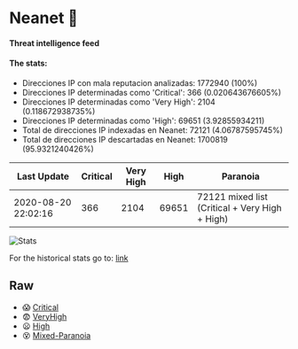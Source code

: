 # Neanet :hocho:
#### Threat intelligence feed
#### The stats:

- Direcciones IP con mala reputacion analizadas: 1772940 (100%)
- Direcciones IP determinadas como 'Critical':  366 (0.020643676605%)
- Direcciones IP determinadas como 'Very High':  2104 (0.118672938735%)
- Direcciones IP determinadas como 'High':  69651 (3.92855934211)
- Total de direcciones IP indexadas en Neanet:  72121 (4.06787595745%)
- Total de direcciones IP descartadas en Neanet:  1700819 (95.9321240426%)

| Last Update | Critical | Very High | High | Paranoia |
| --- | --- | --- | --- | --- |
| 2020-08-20 22:02:16 | 366 | 2104 | 69651 | 72121 mixed list (Critical + Very High + High)|

![Stats](https://docs.google.com/spreadsheets/d/e/2PACX-1vSnaNMIXVabIpDJjufMlzH7poXnshF3mgd8Is1g9ytUEzVsP5my4Trn8f-xkoLLQ38xpL3HtmUexLo6/pubchart?oid=501124687&format=image)

For the historical stats go to: [link](/stats.csv)
## Raw
- :scream: [Critical](https://raw.githubusercontent.com/JavaGarcia/Neanet/master/blacklists/neanet_critical.txt)
- :fearful: [VeryHigh](https://raw.githubusercontent.com/JavaGarcia/Neanet/master/blacklists/neanet_veryHigh.txtt)
- :frowning: [High](https://raw.githubusercontent.com/JavaGarcia/Neanet/master/blacklists/neanet_high.txt)
- :dizzy_face: [Mixed-Paranoia](https://raw.githubusercontent.com/JavaGarcia/Neanet/master/blacklists/neanet_all.txt)








































































































































































































































































































































